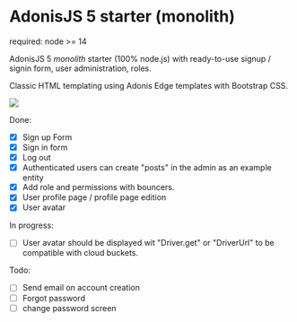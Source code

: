 # AdonisJS 5 starter (monolith)

required: node >= 14

AdonisJS 5 _monolith_ starter (100% node.js) with ready-to-use signup / signin form, user administration, roles.

Classic HTML templating using Adonis Edge templates with Bootstrap CSS.

<img src="https://github.com/yann-yinn/adonis-starter/blob/main/screen.png"/>

Done:

- [x] Sign up Form
- [x] Sign in form
- [x] Log out
- [x] Authenticated users can create "posts" in the admin as an example entity
- [x] Add role and permissions with bouncers.
- [x] User profile page / profile page edition
- [x] User avatar

In progress:

- [ ] User avatar should be displayed wit "Driver.get" or "DriverUrl" to be compatible with cloud buckets.

Todo:

- [ ] Send email on account creation
- [ ] Forgot password
- [ ] change password screen
